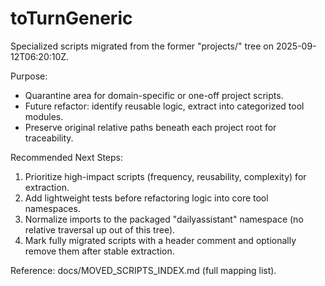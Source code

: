 # toTurnGeneric

Specialized scripts migrated from the former \"projects/\" tree on 2025-09-12T06:20:10Z.

Purpose:
- Quarantine area for domain-specific or one-off project scripts.
- Future refactor: identify reusable logic, extract into categorized tool modules.
- Preserve original relative paths beneath each project root for traceability.

Recommended Next Steps:
1. Prioritize high-impact scripts (frequency, reusability, complexity) for extraction.
2. Add lightweight tests before refactoring logic into core tool namespaces.
3. Normalize imports to the packaged \"dailyassistant\" namespace (no relative traversal up out of this tree).
4. Mark fully migrated scripts with a header comment and optionally remove them after stable extraction.

Reference: docs/MOVED_SCRIPTS_INDEX.md (full mapping list).
